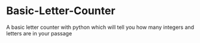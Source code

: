 # Basic-Letter-Counter
 A basic letter counter with python which will tell you how many integers and letters are in your passage

